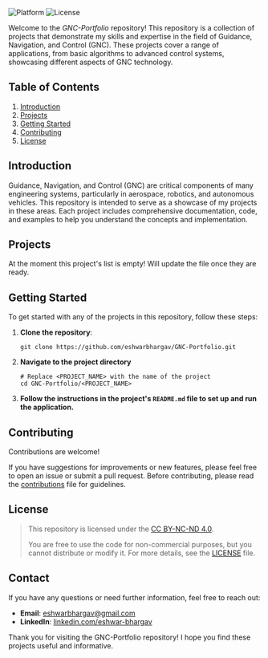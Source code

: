 ![Platform](https://img.shields.io/static/v1?label=platform&message=windows&color=informational) ![License](https://img.shields.io/static/v1?label=license&message=CC-BY-NC-ND-4.0&color=green)

Welcome to the *GNC-Portfolio* repository! This repository is a collection of projects that demonstrate my skills and expertise in the field of Guidance, Navigation, and Control (GNC). These projects cover a range of applications, from basic algorithms to advanced control systems, showcasing different aspects of GNC technology.

## Table of Contents

1. [Introduction](#introduction)
2. [Projects](#projects)
3. [Getting Started](#getting-started)
4. [Contributing](#contributing)
5. [License](#license)

## Introduction

Guidance, Navigation, and Control (GNC) are critical components of many engineering systems, particularly in aerospace, robotics, and autonomous vehicles. This repository is intended to serve as a showcase of my projects in these areas. Each project includes comprehensive documentation, code, and examples to help you understand the concepts and implementation.

## Projects

At the moment this project's list is empty! Will update the file once they are ready.

## Getting Started

To get started with any of the projects in this repository, follow these steps:

1. **Clone the repository**:
   ```
   git clone https://github.com/eshwarbhargav/GNC-Portfolio.git
   ```
2. **Navigate to the project directory**
   ```
   # Replace <PROJECT_NAME> with the name of the project
   cd GNC-Portfolio/<PROJECT_NAME>
   ```
3. **Follow the instructions in the project's `README.md` file to set up and run the application.**

## Contributing

Contributions are welcome! 

If you have suggestions for improvements or new features, please feel free to open an issue or submit a pull request. 
Before contributing, please read the [contributions](CONTRIBUTING.md) file for guidelines.

## License
> 
> This repository is licensed under the [CC BY-NC-ND 4.0](https://creativecommons.org/licenses/by-nc-nd/4.0/).
>
> You are free to use the code for non-commercial purposes, but you cannot distribute or modify it. For more details, see the [LICENSE](LICENSE.md) file.

## Contact

If you have any questions or need further information, feel free to reach out:
   - **Email**: eshwarbhargav@gmail.com
   - **LinkedIn**: [linkedin.com/eshwar-bhargav](https://www.linkedin.com/in/eshwar-bhargav/)

Thank you for visiting the GNC-Portfolio repository! I hope you find these projects useful and informative.
